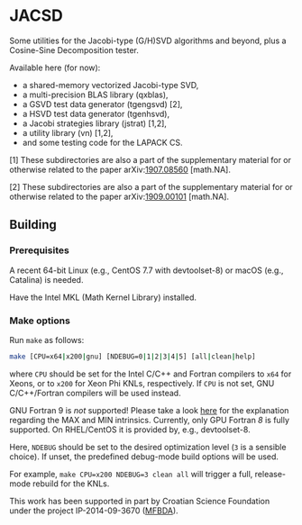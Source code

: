 # JACSD
Some utilities for the Jacobi-type (G/H)SVD algorithms and beyond, plus a Cosine-Sine Decomposition tester.

Available here (for now):
* a shared-memory vectorized Jacobi-type SVD,
* a multi-precision BLAS library (qxblas),
* a GSVD test data generator (tgengsvd) \[2\],
* a HSVD test data generator (tgenhsvd),
* a Jacobi strategies library (jstrat) \[1,2\],
* a utility library (vn) \[1,2\],
* and some testing code for the LAPACK CS.

\[1\] These subdirectories are also a part of the supplementary material for or otherwise related to the paper arXiv:[1907.08560](https://arxiv.org/abs/1907.08560) \[math.NA\].

\[2\] These subdirectories are also a part of the supplementary material for or otherwise related to the paper arXiv:[1909.00101](https://arxiv.org/abs/1909.00101) \[math.NA\].

## Building

### Prerequisites

A recent 64-bit Linux (e.g., CentOS 7.7 with devtoolset-8) or macOS (e.g., Catalina) is needed.

Have the Intel MKL (Math Kernel Library) installed.

### Make options

Run ``make`` as follows:
```bash
make [CPU=x64|x200|gnu] [NDEBUG=0|1|2|3|4|5] [all|clean|help]
```
where ``CPU`` should be set for the Intel C/C++ and Fortran compilers to ``x64`` for Xeons, or to ``x200`` for Xeon Phi KNLs, respectively.
If ``CPU`` is not set, GNU C/C++/Fortran compilers will be used instead.

GNU Fortran 9 is *not* supported!
Please take a look [here](https://gcc.gnu.org/gcc-9/changes.html) for the explanation regarding the MAX and MIN intrinsics.
Currently, only GPU Fortran *8* is fully supported.
On RHEL/CentOS it is provided by, e.g., devtoolset-8.

Here, ``NDEBUG`` should be set to the desired optimization level (``3`` is a sensible choice).
If unset, the predefined debug-mode build options will be used.

For example, ``make CPU=x200 NDEBUG=3 clean all`` will trigger a full, release-mode rebuild for the KNLs.

This work has been supported in part by Croatian Science Foundation under the project IP-2014-09-3670 ([MFBDA](https://web.math.pmf.unizg.hr/mfbda/)).

